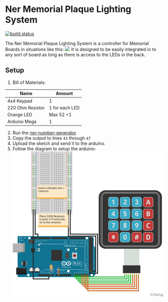 # Ner Memorial Plaque Lighting System

[![build status](https://gitlab.com/chabad360/ner/badges/master/pipeline.svg)](https://gitlab.com/chabad360/ner/master/commits)

The Ner Memorial Plaque Lighting System is a controller for Memorial Boards in situations like this:
![](https://www.bcd-urbex.com/wp-content/uploads/2014/02/IMG_8063_4_5_6_7_tonemapped2.jpg)
It is designed to be easily integrated in to any sort of board as long as there is access to the LEDs in the back.

## Setup
 1. Bill of Materials:

| Name           | Amount       |
| -------------- | ------------ |
|4x4 Keypad      |1             |
|220 Ohm Resistor|1 for each LED|
|Orange LED      |Max 52 +1     |
|Arduino Mega    |1             |

2. Run the [ner-number-generator](https://gitlab.com/chabad360/ner-number-generator)
3. Copy the output to lines `43` through `47`
4. Upload the sketch and send it to the arduino.
5. Follow the diagram to setup the arduino:
![](layout.jpg)